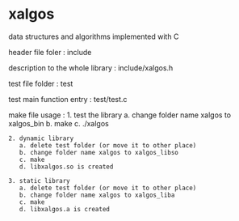 # xalgos
data structures and algorithms implemented with C

header file foler :
    include

description to the whole library :
    include/xalgos.h

test file folder :
    test

test main function entry :
    test/test.c

make file usage :
    1. test the library
       a. change folder name xalgos to xalgos_bin
       b. make
       c. ./xalgos

    2. dynamic library
       a. delete test folder (or move it to other place)
       b. change folder name xalgos to xalgos_libso
       c. make
       d. libxalgos.so is created

    3. static library
       a. delete test folder (or move it to other place)
       b. change folder name xalgos to xalgos_liba
       c. make
       d. libxalgos.a is created
